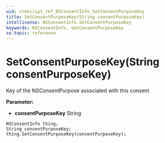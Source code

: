 ```yaml
---
uid: crmscript_ref_NSConsentInfo_SetConsentPurposeKey
title: SetConsentPurposeKey(String consentPurposeKey)
intellisense: NSConsentInfo.SetConsentPurposeKey
keywords: NSConsentInfo, GetConsentPurposeKey
so.topic: reference
---
```


# SetConsentPurposeKey(String consentPurposeKey)

Key of the NSConsentPurpose associated with this consent

**Parameter:** 
 - **consentPurposeKey** String

```crmscript
NSConsentInfo thing;
String consentPurposeKey;
thing.SetConsentPurposeKey(consentPurposeKey);
```

